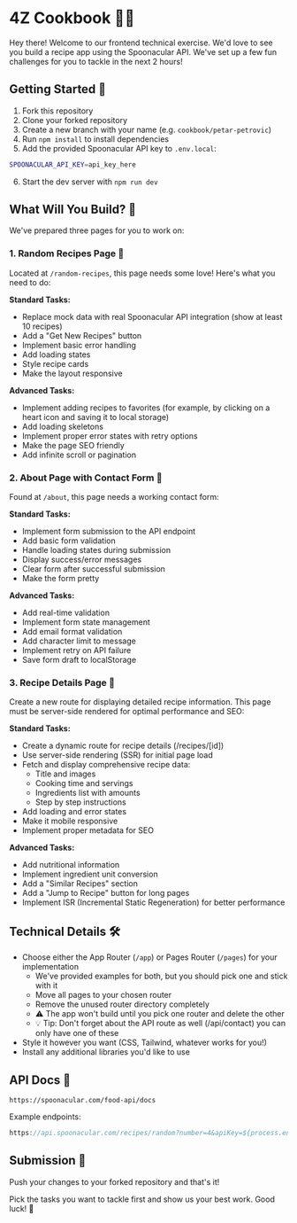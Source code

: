 # 4Z Cookbook 👩‍🍳

Hey there! Welcome to our frontend technical exercise. We'd love to see you build a recipe app using the Spoonacular API. We've set up a few fun challenges for you to tackle in the next 2 hours!

## Getting Started 🚀

1. Fork this repository
2. Clone your forked repository
3. Create a new branch with your name (e.g. `cookbook/petar-petrovic`)
4. Run `npm install` to install dependencies
5. Add the provided Spoonacular API key to `.env.local`:

```bash
SPOONACULAR_API_KEY=api_key_here
```

6. Start the dev server with `npm run dev`

## What Will You Build? 🤔

We've prepared three pages for you to work on:

### 1. Random Recipes Page 🎲

Located at `/random-recipes`, this page
needs some love! Here's what you need to
do:

**Standard Tasks:**

- Replace mock data with real Spoonacular API integration (show at least 10 recipes)
- Add a "Get New Recipes" button
- Implement basic error handling
- Add loading states
- Style recipe cards
- Make the layout responsive

**Advanced Tasks:**

- Implement adding recipes to favorites (for example, by clicking on a heart icon and saving it to local storage)
- Add loading skeletons
- Implement proper error states with retry options
- Make the page SEO friendly
- Add infinite scroll or pagination

### 2. About Page with Contact Form 📝

Found at `/about`, this page needs a working contact form:

**Standard Tasks:**

- Implement form submission to the API endpoint
- Add basic form validation
- Handle loading states during submission
- Display success/error messages
- Clear form after successful submission
- Make the form pretty

**Advanced Tasks:**

- Add real-time validation
- Implement form state management
- Add email format validation
- Add character limit to message
- Implement retry on API failure
- Save form draft to localStorage

### 3. Recipe Details Page 🍳

Create a new route for displaying detailed recipe information. This page must be server-side rendered for optimal performance and SEO:

**Standard Tasks:**

- Create a dynamic route for recipe details (/recipes/[id])
- Use server-side rendering (SSR) for initial page load
- Fetch and display comprehensive recipe data:
  - Title and images
  - Cooking time and servings
  - Ingredients list with amounts
  - Step by step instructions
- Add loading and error states
- Make it mobile responsive
- Implement proper metadata for SEO

**Advanced Tasks:**

- Add nutritional information
- Implement ingredient unit conversion
- Add a "Similar Recipes" section
- Add a "Jump to Recipe" button for long pages
- Implement ISR (Incremental Static Regeneration) for better performance

## Technical Details 🛠️

- Choose either the App Router (`/app`) or Pages Router (`/pages`) for your implementation
  - We've provided examples for both, but you should pick one and stick with it
  - Move all pages to your chosen router
  - Remove the unused router directory completely
  - ⚠️ The app won't build until you pick one router and delete the other
  - 💡 Tip: Don't forget about the API route as well (/api/contact) you can only have one of these
- Style it however you want (CSS, Tailwind, whatever works for you!)
- Install any additional libraries you'd like to use

## API Docs 🥄

```
https://spoonacular.com/food-api/docs
```

Example endpoints:

```js
https://api.spoonacular.com/recipes/random?number=4&apiKey=${process.env.SPOONACULAR_API_KEY}
```

## Submission 🎯

Push your changes to your forked repository and that's it!

Pick the tasks you want to tackle first and show us your best work. Good luck! 🚀
